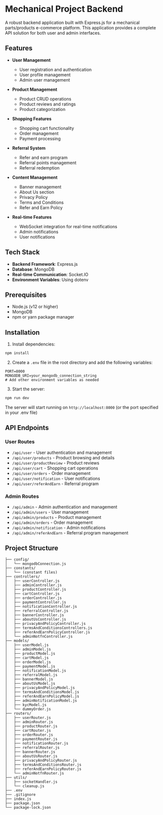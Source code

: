 # Mechanical Project Backend

A robust backend application built with Express.js for a mechanical parts/products e-commerce platform. This application provides a complete API solution for both user and admin interfaces.

## Features

- **User Management**
  - User registration and authentication
  - User profile management
  - Admin user management

- **Product Management**
  - Product CRUD operations
  - Product reviews and ratings
  - Product categorization

- **Shopping Features**
  - Shopping cart functionality
  - Order management
  - Payment processing

- **Referral System**
  - Refer and earn program
  - Referral points management
  - Referral redemption

- **Content Management**
  - Banner management
  - About Us section
  - Privacy Policy
  - Terms and Conditions
  - Refer and Earn Policy

- **Real-time Features**
  - WebSocket integration for real-time notifications
  - Admin notifications
  - User notifications

## Tech Stack

- **Backend Framework**: Express.js
- **Database**: MongoDB
- **Real-time Communication**: Socket.IO
- **Environment Variables**: Using dotenv

## Prerequisites

- Node.js (v12 or higher)
- MongoDB
- npm or yarn package manager

## Installation

1. Install dependencies:
```bash
npm install
```

2. Create a `.env` file in the root directory and add the following variables:
```env
PORT=8000
MONGODB_URI=your_mongodb_connection_string
# Add other environment variables as needed
```

3. Start the server:
```bash
npm run dev
```

The server will start running on `http://localhost:8000` (or the port specified in your .env file)

## API Endpoints

### User Routes
- `/api/user` - User authentication and management
- `/api/user/products` - Product browsing and details
- `/api/user/productReview` - Product reviews
- `/api/user/cart` - Shopping cart operations
- `/api/user/orders` - Order management
- `/api/user/notification` - User notifications
- `/api/user/referAndEarn` - Referral program

### Admin Routes
- `/api/admin` - Admin authentication and management
- `/api/admin/users` - User management
- `/api/admin/products` - Product management
- `/api/admin/orders` - Order management
- `/api/admin/notification` - Admin notifications
- `/api/admin/referAndEarn` - Referral program management

## Project Structure

```
├── config/
│   └── mongodbConnection.js
├── constants/
│   └── (constant files)
├── controllers/
│   ├── userController.js
│   ├── adminController.js
│   ├── productController.js
│   ├── cartController.js
│   ├── orderController.js
│   ├── paymentController.js
│   ├── notificationController.js
│   ├── referralController.js
│   ├── bannerController.js
│   ├── aboutUsController.js
│   ├── privacyAndPolicyController.js
│   ├── termsAndConditionsControllers.js
│   ├── referAndEarnPolicyController.js
│   └── adminNotfnController.js
├── models/
│   ├── userModel.js
│   ├── adminModel.js
│   ├── productModel.js
│   ├── cartModel.js
│   ├── orderModel.js
│   ├── paymentModel.js
│   ├── notificationModel.js
│   ├── referralModel.js
│   ├── bannerModel.js
│   ├── aboutUsModel.js
│   ├── privacyAndPolicyModel.js
│   ├── termsAndConditionsModel.js
│   ├── referAndEarnPolicyModel.js
│   ├── adminNotificationModel.js
│   ├── kycModel.js
│   └── dummyOrder.js
├── routers/
│   ├── userRouter.js
│   ├── adminRouter.js
│   ├── productRouter.js
│   ├── cartRouter.js
│   ├── orderRouter.js
│   ├── paymentRouter.js
│   ├── notificationRouter.js
│   ├── referralRouter.js
│   ├── bannerRouter.js
│   ├── aboutUsRouter.js
│   ├── privacyAndPolicyRouter.js
│   ├── termsAndConditionsRouter.js
│   ├── referAndEarnPolicyRouter.js
│   └── adminNotfnRouter.js
├── utils/
│   ├── socketHandler.js
│   └── cleanup.js
├── .env
├── .gitignore
├── index.js
├── package.json
└── package-lock.json
```






